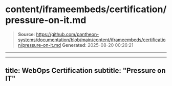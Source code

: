 # content/iframeembeds/certification/pressure-on-it.md

> **Source**: https://github.com/pantheon-systems/documentation/blob/main/content/iframeembeds/certification/pressure-on-it.md
> **Generated**: 2025-08-20 00:26:21

---

---
title: WebOps Certification
subtitle: "Pressure on IT"
---

<Partial file="certification-guide/pressure-on-it.md" />
